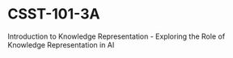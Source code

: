 # CSST-101-3A
Introduction to Knowledge Representation - Exploring the Role of Knowledge Representation in AI
